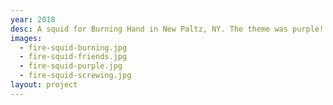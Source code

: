 ```yaml
---
year: 2018
desc: A squid for Burning Hand in New Paltz, NY. The theme was purple!
images:
  - fire-squid-burning.jpg
  - fire-squid-friends.jpg
  - fire-squid-purple.jpg
  - fire-squid-screwing.jpg
layout: project
---
```

